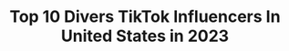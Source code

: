 ---
title: Top 10 Divers TikTok Influencers In United States in 2023
description: >-
  Find top divers TikTok influencers in United States in 2023. Most popular hashtags: #fyp #greenscreen #duet #stitch.
platform: TikTok
hits: 523
text_top: Analyze the top-rated TikTok profiles on inBeat.
text_bottom: Our search engine aggregates 523 TikTok influencers like this in United States for you to collaborate.
profiles:
  - username: "booktokchild"
    fullname: >-
      Bahia (she/her)📚💛
    bio: >-
      Book: Reader Shadow: Hunter Diver: Sity Raven: Boys JK Rowling: Trash
    location: "United States"
    followers: 5222
    engagement: 2534
    commentsToLikes: 0.075251
    id: ckc8yx3kcnlk60j232epk1iq9
    verified: false
    hashtags: "#cassandraclare, #books, #hp, #read"
  - username: "ded_hyena"
    fullname: >-
      Hчęпå bøí
    bio: >-
      Metalhead | punk | diver | pilot | proud social reject | satanist | Bi He/him
    location: "United States"
    followers: 22200
    engagement: 1365
    commentsToLikes: 0.089304
    id: cka68dadcocbe0i78ovkxhabe
    verified: false
    hashtags: "#politics, #lgbtq, #racism, #fyp"
  - username: "cheko029"
    fullname: >-
      Checo 😇sonreí es gratis😇
    bio: >-
      Solo pura diversión 😇sonreír es gratis😇
    location: "United States"
    followers: 21000
    engagement: 1312
    commentsToLikes: 0.265102
    id: ckbbrp7xof90w0j23hn7q8l1n
    verified: false
    hashtags: "#fyp, #alrinconconcheko, #epocadeorocinemexicano, #cheko029"
  - username: "meesku1"
    fullname: >-
      Mishku
    bio: >-
      Reseller, dumpster diver Fact teller, opinionated, Trump supporter YOU BE YOU
    location: "United States"
    followers: 21000
    engagement: 1123
    commentsToLikes: 0.163426
    id: ckb97kxn2qgbp0j231wip3udq
    verified: false
    hashtags: "#greenscreen, #stitch, #duet, #trump2020"
  - username: "mrcei72_oficial"
    fullname: >-
      Marce 'Pz
    bio: >-
      Latina🎭 🎬 📽 🎞 🎭 🎤 🎼🎙🎤 ⏮⏸⏭ Aqui solo por diversion 😉📸
    location: "United States"
    followers: 7964
    engagement: 2316
    commentsToLikes: 0.066518
    id: ckav88nnsfguq0j23kuzgiwzx
    verified: false
    hashtags: "#tiktok, #bueno, #parati, #seattle"
  - username: "kudzi"
    fullname: >-
      Kudzi Chikumbu
    bio: >-
      Director of Creator Community @tiktok Speaker. Diversity Advocate 🇿🇼🇿🇦🇺🇸
    location: "United States"
    followers: 243900
    engagement: 1097
    commentsToLikes: 0.068952
    id: ck8w4844l87ay0j78xk5vsb0h
    verified: true
    hashtags: "#playlistlive, #czechrepublic, #vlog, #contentstrategy"
  - username: ".jonnyjhoy"
    fullname: >-
      ❌𝕵𝖔𝖓𝖓𝖞❌
    bio: >-
      🚀Solo por diversión🚀 📍| 𝔼𝕔𝕦𝕒𝕕𝕠𝕣 - 𝔸𝕫𝕠𝕘𝕦𝕖𝕤 🇪🇨 ❤️👉𝟚𝟘𝟘𝕜👈❤️
    location: "United States"
    followers: 185300
    engagement: 1745
    commentsToLikes: 0.047245
    id: cka9omwt55y9j0i78fqppgsfw
    verified: false
    hashtags: "#always, #mihashtag, #ugly, #viral"
  - username: "lindseyreads_"
    fullname: >-
      Lindsey :)
    bio: >-
      Cr 📚: The Tyrants Tomb 💗💜💙 |14| ✨ Diversify or d!e ✨ She/they
    location: "United States"
    followers: 10200
    engagement: 2971
    commentsToLikes: 0.048457
    id: ckbw4i7hnxlvr0j23dzuwy5fn
    verified: false
    hashtags: "#percyjackson, #bookworm, #booktok, #books"
  - username: "remi.e"
    fullname: >-
      R
    bio: >-
      Insta: remi.edvalson im a diver if u couldnt tell from my videos
    location: "United States"
    followers: 7296
    engagement: 1432
    commentsToLikes: 0.042082
    id: ckd6jn5lhcve60j23p9pxvvj4
    verified: false
    hashtags: "#xyzbca, #pain, #diving, #fyp"
  - username: "anakinskywalker231"
    fullname: >-
      Anakin
    bio: >-
      Golf Ball Diver college kid Part time Firefighter-EMT Venmo- Sammy-Ray-5
    location: "United States"
    followers: 18600
    engagement: 2072
    commentsToLikes: 0.013100
    id: ckbklcht8ekwp0j23nr85hltk
    verified: false
    hashtags: "#firefighter, #golfballdiver, #fyp, #scuba"
---